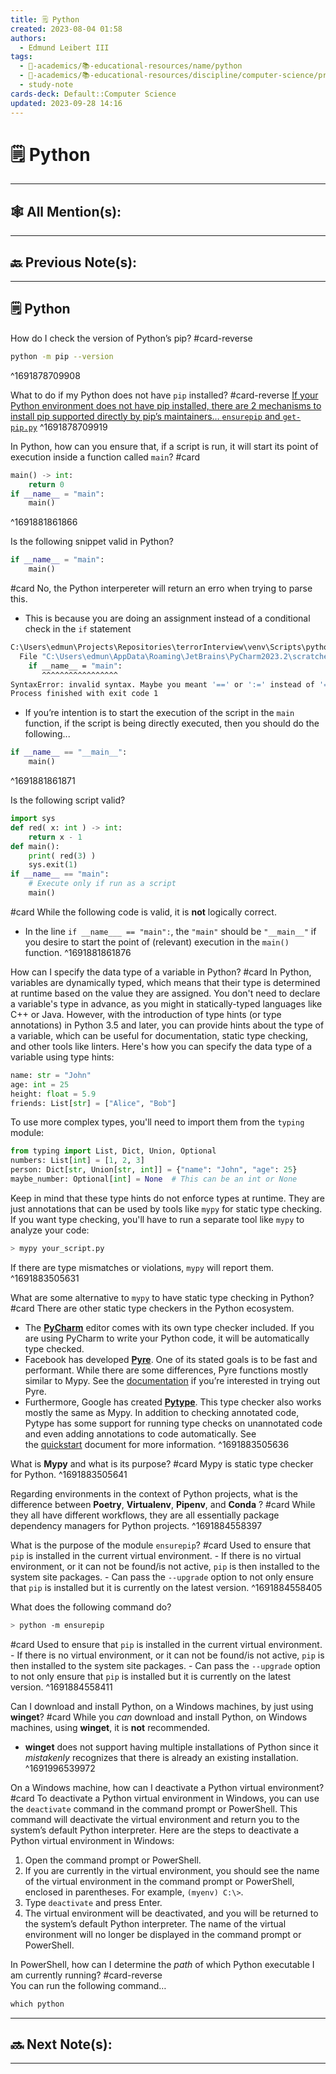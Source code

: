 ```yaml
---
title: 🗒️ Python
created: 2023-08-04 01:58
authors:
  - Edmund Leibert III
tags:
  - 🔴-academics/📚-educational-resources/name/python
  - 🔴-academics/📚-educational-resources/discipline/computer-science/programming-language/python
  - study-note
cards-deck: Default::Computer Science
updated: 2023-09-28 14:16
---
```



#  🗒️ Python

---

## 🕸️ All Mention(s): 

---

## 🔙 Previous Note(s):

---

## 🗒️ Python

How do I check the version of Python’s pip?
#card-reverse 
```bash session
python -m pip --version
```
^1691878709908

What to do if my Python does not have `pip` installed? 
#card-reverse 
[If your Python environment does not have pip installed, there are 2 mechanisms to install pip supported directly by pip’s maintainers… `ensurepip` and `get-pip.py`](https://pip.pypa.io/en/stable/installation.html)
^1691878709919

In Python, how can you ensure that, if a script is run, it will start its point of execution inside a function called `main`? 
#card 
```python
main() -> int:
	return 0
if __name__ = "main":
	main()
```
^1691881861866

Is the following snippet valid in Python?
```python
if __name__ = "main":
	main()
```
#card 
No, the Python interpereter will return an erro when trying to parse this.
- This is because you are doing an assignment instead of a conditional check in the `if` statement
```bash
C:\Users\edmun\Projects\Repositories\terrorInterview\venv\Scripts\python.exe C:\Users\edmun\AppData\Roaming\JetBrains\PyCharm2023.2\scratches\python-main-function-template.py 
  File "C:\Users\edmun\AppData\Roaming\JetBrains\PyCharm2023.2\scratches\python-main-function-template.py", line 8
    if __name__ = "main":
       ^^^^^^^^^^^^^^^^^
SyntaxError: invalid syntax. Maybe you meant '==' or ':=' instead of '='?
Process finished with exit code 1
```
- If you’re intention is to start the execution of the script in the `main` function, if the script is being directly executed, then you should do the following...
```python
if __name__ == "__main__":
	main()
```
^1691881861871

Is the following script valid? 
```python
import sys
def red( x: int ) -> int:
    return x - 1
def main():
    print( red(3) )
    sys.exit(1)
if __name__ == "main":
    # Execute only if run as a script
    main()
```
#card 
While the following code is valid, it is **not** logically correct.
- In the line `if __name___ == "main":`, the `"main"` should be `"__main__"` if you desire to start the point of (relevant) execution in the `main()` function.
^1691881861876

How can I specify the data type of a variable in Python?
#card 
In Python, variables are dynamically typed, which means that their type is determined at runtime based on the value they are assigned. You don't need to declare a variable's type in advance, as you might in statically-typed languages like C++ or Java.
However, with the introduction of type hints (or type annotations) in Python 3.5 and later, you can provide hints about the type of a variable, which can be useful for documentation, static type checking, and other tools like linters.
Here's how you can specify the data type of a variable using type hints:
```python
name: str = "John"
age: int = 25
height: float = 5.9
friends: List[str] = ["Alice", "Bob"]
```
To use more complex types, you'll need to import them from the `typing` module:
```python
from typing import List, Dict, Union, Optional
numbers: List[int] = [1, 2, 3]
person: Dict[str, Union[str, int]] = {"name": "John", "age": 25}
maybe_number: Optional[int] = None  # This can be an int or None
```
Keep in mind that these type hints do not enforce types at runtime. They are just annotations that can be used by tools like `mypy` for static type checking. If you want type checking, you'll have to run a separate tool like `mypy` to analyze your code:
```bash
> mypy your_script.py
```
If there are type mismatches or violations, `mypy` will report them.
^1691883505631


What are some alternative to `mypy` to have static type checking in Python?
#card 
There are other static type checkers in the Python ecosystem.
- The [**PyCharm**](https://realpython.com/python-ides-code-editors-guide/#pycharm) editor comes with its own type checker included. If you are using PyCharm to write your Python code, it will be automatically type checked.
- Facebook has developed [**Pyre**](https://pyre-check.org/). One of its stated goals is to be fast and performant. While there are some differences, Pyre functions mostly similar to Mypy. See the [documentation](https://pyre-check.org/docs/overview.html) if you’re interested in trying out Pyre.
- Furthermore, Google has created [**Pytype**](https://github.com/google/pytype). This type checker also works mostly the same as Mypy. In addition to checking annotated code, Pytype has some support for running type checks on unannotated code and even adding annotations to code automatically. See the [quickstart](https://github.com/google/pytype/blob/master/docs/quickstart.md) document for more information.
^1691883505636

What is **Mypy** and what is its purpose?
#card 
Mypy is static type checker for Python.
^1691883505641

Regarding environments in the context of Python projects, what is the difference between **Poetry**, **Virtualenv**, **Pipenv**, and **Conda** ?
#card 
While they all have different workflows, they are all essentially package dependency managers for Python projects.
^1691884558397

What is the purpose of the module `ensurepip`?
#card 
Used to ensure that `pip` is installed in the current virtual environment.
	- If there is no virtual environment, or it can not be found/is not active, `pip` is then installed to the system site packages.
	- Can pass the `--upgrade` option to not only ensure that `pip`  is installed but it is currently on the latest version.
^1691884558405

What does the following command do?
```bash
> python -m ensurepip
```
#card 
Used to ensure that `pip` is installed in the current virtual environment.
	- If there is no virtual environment, or it can not be found/is not active, `pip` is then installed to the system site packages.
	- Can pass the `--upgrade` option to not only ensure that `pip`  is installed but it is currently on the latest version.
^1691884558411

Can I download and install Python, on a Windows machines, by just using **winget**?
#card 
While you *can* download and install Python, on Windows machines, using **winget**, it is **not** recommended.
- **winget** does not support having multiple installations of Python since it *mistakenly* recognizes that there is already an existing installation.
^1691996539972

On a Windows machine, how can I deactivate a Python virtual environment?
#card 
To deactivate a Python virtual environment in Windows, you can use the `deactivate` command in the command prompt or PowerShell. This command will deactivate the virtual environment and return you to the system’s default Python interpreter.
Here are the steps to deactivate a Python virtual environment in Windows:
1. Open the command prompt or PowerShell.
2. If you are currently in the virtual environment, you should see the name of the virtual environment in the command prompt or PowerShell, enclosed in parentheses. For example, `(myenv) C:\>`.
3. Type `deactivate` and press Enter.
4. The virtual environment will be deactivated, and you will be returned to the system’s default Python interpreter. The name of the virtual environment will no longer be displayed in the command prompt or PowerShell.

In PowerShell, how can I determine the *path* of which Python executable I am currently running?
#card-reverse  
You can run the following command…
```powershell
which python
```



---

## 🔜 Next Note(s):

---
